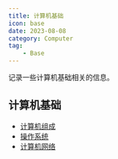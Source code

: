```yaml
---
title: 计算机基础
icon: base
date: 2023-08-08
category: Computer
tag:
    - Base
---
```


记录一些计算机基础相关的信息。

<!-- more -->

## 计算机基础

- [计算机组成](./computer_organization.md)
- [操作系统](./operating_system.md)
- [计算机网络](./computer_network.md)
